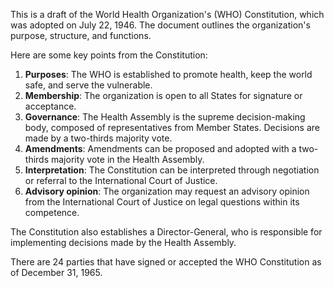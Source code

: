This is a draft of the World Health Organization's (WHO) Constitution, which was adopted on July 22, 1946. The document outlines the organization's purpose, structure, and functions.

Here are some key points from the Constitution:

1. **Purposes**: The WHO is established to promote health, keep the world safe, and serve the vulnerable.
2. **Membership**: The organization is open to all States for signature or acceptance.
3. **Governance**: The Health Assembly is the supreme decision-making body, composed of representatives from Member States. Decisions are made by a two-thirds majority vote.
4. **Amendments**: Amendments can be proposed and adopted with a two-thirds majority vote in the Health Assembly.
5. **Interpretation**: The Constitution can be interpreted through negotiation or referral to the International Court of Justice.
6. **Advisory opinion**: The organization may request an advisory opinion from the International Court of Justice on legal questions within its competence.

The Constitution also establishes a Director-General, who is responsible for implementing decisions made by the Health Assembly.

There are 24 parties that have signed or accepted the WHO Constitution as of December 31, 1965.